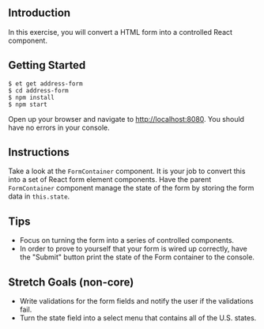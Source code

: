 ## Introduction

In this exercise, you will convert a HTML form into a controlled React component.

## Getting Started

```no-highlight
$ et get address-form
$ cd address-form
$ npm install
$ npm start
```
Open up your browser and navigate to <http://localhost:8080>. You should have no errors in your console.

## Instructions

Take a look at the `FormContainer` component. It is your job to convert this
into a set of React form element components. Have the parent `FormContainer`
component manage the state of the form by storing the form data in `this.state`.

## Tips

* Focus on turning the form into a series of controlled components.
* In order to prove to yourself that your form is wired up correctly, have the
  "Submit" button print the state of the Form container to the console.

## Stretch Goals (non-core)

* Write validations for the form fields and notify the user if the validations fail.
* Turn the state field into a select menu that contains all of the U.S. states.
